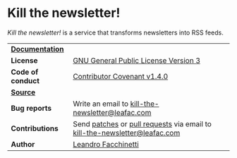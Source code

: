 # Kill the newsletter!

_Kill the newsletter!_ is a service that transforms newsletters into RSS feeds.

| | |
|---|---|
| **[Documentation](https://www.leafac.com/projects/kill-the-newsletter)** | |
| **License** | [GNU General Public License Version 3](https://gnu.org/licenses/gpl-3.0.txt) |
| **Code of conduct** | [Contributor Covenant v1.4.0](http://contributor-covenant.org/version/1/4/) |
| **[Source](https://git.leafac.com/leafac/kill-the-newsletter)** | |
| **Bug reports** | Write an email to <kill-the-newsletter@leafac.com> |
| **Contributions** | Send [patches](https://git-scm.com/docs/git-format-patch) or [pull requests](https://git-scm.com/docs/git-request-pull) via email to <kill-the-newsletter@leafac.com> |
| **Author** | [Leandro Facchinetti](https://www.leafac.com) |
